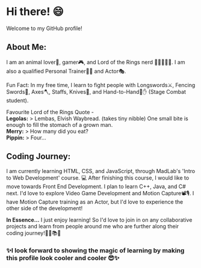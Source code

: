 # Hi there! 😄

Welcome to my GitHub profile!

## About Me:
I am an animal lover🐶, gamer🎮, and Lord of the Rings nerd 🧝🧙‍♂️💍🥔. I am also a qualified Personal Trainer🏋️‍♀️ and Actor🎭.

Fun Fact: In my free time, I learn to fight people with Longswords⚔️, Fencing Swords🤺, Axes🪓, Staffs, Knives🔪, and Hand-to-Hand🤜✋ (Stage Combat student).

Favourite Lord of the Rings Quote -  
__Legolas:__ > Lembas, Elvish Waybread. (takes tiny nibble) One small bite is enough to fill the stomach of a grown man.  
__Merry:__ > How many did you eat?  
__Pippin:__ > Four...

## Coding Journey:
I am currently learning HTML, CSS, and JavaScript, through MadLab's 'Intro to Web Development' course. 💻
After finishing this course, I would like to move towards Front End Development.
I plan to learn C++, Java, and C# next. I'd love to explore Video Game Development and Motion Capture📽️🎙️.
I have Motion Capture training as an Actor, but I'd love to experience the other side of the development!

__In Essence...__
I just enjoy learning! So I'd love to join in on any collaborative projects and learn from people around me who are further along their coding journey!👩‍🎓📚📓

### ✨I look forward to showing the magic of learning by making this profile look cooler and cooler 😎✨
